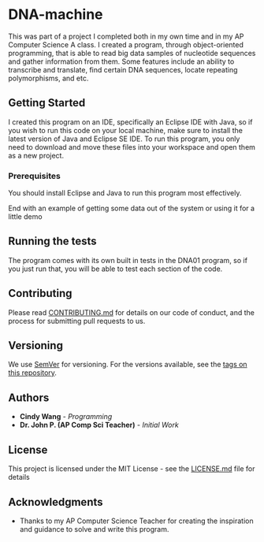 # DNA-machine

This was part of a project I completed both in my own time and in my AP Computer Science A class.  I created a program, through object-oriented programming, that is able to read big data samples of nucleotide sequences and gather information from them. Some features include an ability to transcribe and translate, find certain DNA sequences, locate repeating polymorphisms, and etc.  

## Getting Started

I created this program on an IDE, specifically an Eclipse IDE with Java, so if you wish to run this code on your local machine, make sure to install the latest version of Java and Eclipse SE IDE.  To run this program, you only need to download and move these files into your workspace and open them as a new project.

### Prerequisites

You should install Eclipse and Java to run this program most effectively.

End with an example of getting some data out of the system or using it for a little demo

## Running the tests

The program comes with its own built in tests in the DNA01 program, so if you just run that, you will be able to test each section of the code.

## Contributing

Please read [CONTRIBUTING.md](https://gist.github.com/PurpleBooth/b24679402957c63ec426) for details on our code of conduct, and the process for submitting pull requests to us.

## Versioning

We use [SemVer](http://semver.org/) for versioning. For the versions available, see the [tags on this repository](https://github.com/your/project/tags). 

## Authors

* **Cindy Wang** - *Programming* 
* **Dr. John P. (AP Comp Sci Teacher)** - *Initial Work* 

## License

This project is licensed under the MIT License - see the [LICENSE.md](LICENSE.md) file for details

## Acknowledgments

* Thanks to my AP Computer Science Teacher for creating the inspiration and guidance to solve and write this program.
